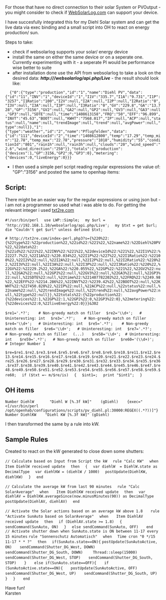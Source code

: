 
For those that have no direct connection to their solar System or PVOutput - you might consider to check if [WebSolarLog.com](http://www.WebSolarLog.com) can support your device.

I have succesfully integrated this for my Diehl Solar system and can get the live data via exec binding and a small script into OH to react on energy production/ sun.

Steps to take:

* check if websolarlog supports your solar/ energy device
* install the same on either the same device or on a seperate one. Currently experimenting with it - a seperate PI would be performance wise better to suite
* after installation done use the API from websolarlog to take a look on the desired data:
   _**http://<yourWSLIP>/websolarlog/api.php/Live**_ - the result should look like:

`  {"0":{"type":"production","id":"1","name":"Diehl PV","data":{"id":"11","INV":"1","deviceId":"1","I1V":"335.7","I1A":"9.731","I1P":"3257","I1Ratio":"100","I2V":null,"I2A":null,"I2P":null,"I2Ratio":"0","I3V":null,"I3A":null,"I3P":null,"I3Ratio":"0","GV":"229.8","GA":"13.728","GP":"3156","GV2":null,"GA2":null,"GP2":null,"GV3":null,"GA3":null,"GP3":null,"SDTE":null,"time":"1408613158","FRQ":"50","EFF":"96.899","INVT":"45.63","BOOT":null,"KWHT":"7568.017","IP":null,"ACP":null,"status":null,"name":null,"trendImage":null,"trend":null,"avgPower":null,"type":null}},"1":{"type":"weather","id":"2","name":"Pflugfelden","data":{"id":"111","deviceId":"2","time":"1408612800","temp":"17.29","temp_min":"12.78","temp_max":"22.78","pressure":"1018","humidity":"55","conditionId":"801","rain1h":null,"rain3h":null,"clouds":"20","wind_speed":"2.6","wind_direction":"250"}},"totals":{"production":{"devices":1,"GP":3156,"GP2":0,"GP3":0},"metering":{"devices":0,"liveEnergy":0}}}`

* I then used a simple perl script reading regular expressions the value of: "GP":"3156" and posted the same to openhap items:

## Script:  
There might be an easier way for the regular expressions or using json but - i am not a programmer so used what i was able to do. For getting the relevant integer i used [txt2re.com](http://txt2re.com)   
   
`#!/usr/bin/perl  `
`use LWP::Simple;  `
`my $url = 'http://192.168.1.10/websolarlog/api.php/Live';  `
`my $txt = get $url;  `
`die "Couldn't get $url" unless defined $txt;  `
  
`# http://txt2re.com/index-perl.php3?s={%220%22:{%22type%22:%22production%22,%22id%22:%221%22,%22name%22:%22Diehl%20PV%22,%22data%22:{%22id%22:%221%22,%22INV%22:%221%22,%22deviceId%22:%221%22,%22I1V%22:%22227.7%22,%22I1A%22:%220.034%22,%22I1P%22:%227%22,%22I1Ratio%22:%22100%22,%22I2V%22:null,%22I2A%22:null,%22I2P%22:null,%22I2Ratio%22:%220%22,%22I3V%22:null,%22I3A%22:null,%22I3P%22:null,%22I3Ratio%22:%220%22,%22GV%22:%22229.2%22,%22GA%22:%220.055%22,%22GP%22:%221%22,%22GV2%22:null,%22GA2%22:null,%22GP2%22:null,%22GV3%22:null,%22GA3%22:null,%22GP3%22:null,%22SDTE%22:null,%22time%22:%221407782202%22,%22FRQ%22:%2249.98%22,%22EFF%22:%2214.286%22,%22INVT%22:%2239.42%22,%22BOOT%22:null,%22KWHT%22:%227450.828%22,%22IP%22:null,%22ACP%22:null,%22status%22:null,%22name%22:null,%22trendImage%22:null,%22trend%22:null,%22avgPower%22:null,%22type%22:null}},%22totals%22:{%22production%22:{%22devices%22:1,%22GP%22:1,%22GP2%22:0,%22GP3%22:0},%22metering%22:{%22devices%22:0,%22liveEnergy%22:0}}}&302  `
  
`$re1='.*?';	# Non-greedy match on filler  `
`$re2='\\d+';	# Uninteresting: int  `
`$re3='.*?';	# Non-greedy match on filler  `
`$re4='\\d+';	# Uninteresting: int  `
`$re5='.*?';	# Non-greedy match on filler  `
`$re6='\\d+';	# Uninteresting: int  `
`$re7='.*?';	# Non-greedy match on filler  `
`(...)   `
`$re58='\\d+';	# Uninteresting: int   `
`$re59='.*?';	# Non-greedy match on filler  `
`$re60='(\\d+)';	# Integer Number 1  `
  
`$re=$re1.$re2.$re3.$re4.$re5.$re6.$re7.$re8.$re9.$re10.$re11.$re12.$re13.$re14.$re15.$re16.$re17.$re18.$re19.$re20.$re21.$re22.$re23.$re24.$re25.$re26.$re27.$re28.$re29.$re30.$re31.$re32.$re33.$re34.$re35.$re36.$re37.$re38.$re39.$re40.$re41.$re42.$re43.$re44.$re45.$re46.$re47.$re48.$re49.$re50.$re51.$re52.$re53.$re54.$re55.$re56.$re57.$re58.$re59.$re60;  `
`if ($txt =~ m/$re/is)  `
`{  `
    `$int1=;  `
    `print "$int1";  `
`}  `
   
   
## OH items
`Number DiehlW	     "Diehl W [%.3f kW]"	(gDiehl)	{exec="<[/usr/bin/perl /opt/openhab/configurations/scripts/pv_diehl.pl:30000:REGEX((.*?))]"}`  
`Number DiehlKW    "Diehl KW [%.3f kW]"	(gDiehl)`
   
I then transformed the same by a rule into kW.  
   
## Sample Rules 
Created to react on the kW generated to close down some shutters:  
   
`// Calculate based on Input from Script the kW  `
`rule "Calc KW"  `
`when  `
   `Item DiehlW received update  `
`then  `
   `{  `
    `var diehlW  = DiehlW.state as DecimalType  `
    `var diehlKW = (diehlW / 1000)  `
    `postUpdate(DiehlKW, diehlKW)  `
   `}  `
`end  `
 
`// Calculate the average kW from last 90 minutes  `
`rule "Calc SolarAverage"  `
`when   `
   `Item DiehlKW received update  `
`then  `
   `var diehlAV = DiehlKW.averageSince(now.minusMinutes(90)) as DecimalType  `
   `postUpdate(DiehlAV, diehlAV)  `
`end  `
 
`// Activate the Solar actions based on an average kW above 1.8   `
`rule "Activate SunAuto based on SolarAverage"  `
`when   `
   `Item DiehlAV received update  `
`then  `
   `if (DiehlAV.state >= 1.8)  `
    `{    `
     `sendCommand(SunAuto, ON)  `
    `}  `
   `else sendCommand(SunAuto, OFF)   `
`end  ` 
`   `
`// Activate shutter down when SunAuto.state is ON between 11-17 every 15 minutes`
`rule "Sonnenschutz Automatisch"  `
`when  `
   `Time cron "0 */15 11-17 * * ?"  `
`then  `
   `if(SunAuto.state==ON){`
     `postUpdate(SunAutoActive, ON)   `
     `sendCommand(Shutter_DG_West, DOWN)   `
     `sendCommand(Shutter_DG_South, DOWN)    `
     `Thread::sleep(15000)   `
     `sendCommand(Shutter_DG_West, STOP)   `
     `sendCommand(Shutter_DG_South, STOP)   `
   `}   `
   `else if(SunAuto.state==OFF){   `
        `if (SunAutoActive.state==ON){   `
            `postUpdate(SunAutoActive, OFF)   `
            `sendCommand(Shutter_DG_West, UP)   `
            `sendCommand(Shutter_DG_South, UP)   `
        `}  `
   `}   `
`end`

Have fun!   
Karsten
